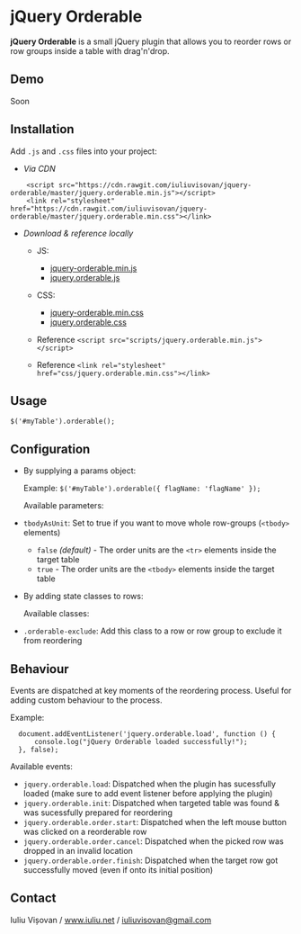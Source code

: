 # jQuery Orderable

**jQuery Orderable** is a small jQuery plugin that allows you to reorder rows or row groups inside a table with drag'n'drop. 

## Demo

Soon

## Installation

Add `.js` and `.css` files into your project:

- *Via CDN*

``` 
    <script src="https://cdn.rawgit.com/iuliuvisovan/jquery-orderable/master/jquery.orderable.min.js"></script>
    <link rel="stylesheet" href="https://cdn.rawgit.com/iuliuvisovan/jquery-orderable/master/jquery.orderable.min.css"></link>    
```





 - *Download & reference locally*
      - JS:
         - [jquery-orderable.min.js](https://cdn.rawgit.com/iuliuvisovan/jquery-orderable/master/jquery.orderable.min.js)
         - [jquery.orderable.js](https://cdn.rawgit.com/iuliuvisovan/jquery-orderable/master/jquery.orderable.js)

      - CSS:
         - [jquery-orderable.min.css](https://cdn.rawgit.com/iuliuvisovan/jquery-orderable/master/jquery.orderable.min.css)
         - [jquery.orderable.css](https://cdn.rawgit.com/iuliuvisovan/jquery-orderable/master/jquery.orderable.css)
         
      - Reference ```<script src="scripts/jquery.orderable.min.js"></script>```
      - Reference ```<link rel="stylesheet" href="css/jquery.orderable.min.css"></link> ```
      
## Usage

`$('#myTable').orderable();`

## Configuration
 - By supplying a params object:

    Example: `$('#myTable').orderable({ flagName: 'flagName' });`

    Available parameters:

  - `tbodyAsUnit`: Set to true if you want to move whole row-groups (`<tbody>` elements)

      - `false` *(default)* - The order units are the `<tr>` elements inside the target table
      - `true` - The order units are the `<tbody>` elements inside the target table
      
 - By adding state classes to rows:

     Available classes:

  - `.orderable-exclude`: Add this class to a row or row group to exclude it from reordering  
    

## Behaviour

Events are dispatched at key moments of the reordering process. Useful for adding custom behaviour to the process.

Example:

```
  document.addEventListener('jquery.orderable.load', function () {
      console.log("jQuery Orderable loaded successfully!");
  }, false);
```

Available events:

 - `jquery.orderable.load`: Dispatched when the plugin has sucessfully loaded (make sure to add event listener before applying the plugin)
 - `jquery.orderable.init`: Dispatched when targeted table was found & was sucessfully prepared for reordering
 - `jquery.orderable.order.start`: Dispatched when the left mouse button was clicked on a reorderable row
 - `jquery.orderable.order.cancel`: Dispatched when the picked row was dropped in an invalid location
 - `jquery.orderable.order.finish`: Dispatched when the target row got successfully moved (even if onto its initial position) 


## Contact

Iuliu Vișovan / www.iuliu.net / iuliuvisovan@gmail.com
